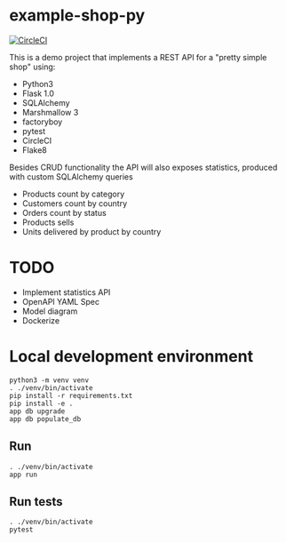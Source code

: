 # example-shop-py

[![CircleCI](https://circleci.com/gh/miguelgarcia/example-shop-py.svg?style=svg)](https://circleci.com/gh/miguelgarcia/example-shop-py)

This is a demo project that implements a REST API for a "pretty simple shop" using:

- Python3
- Flask 1.0
- SQLAlchemy
- Marshmallow 3
- factoryboy
- pytest
- CircleCI
- Flake8

Besides CRUD functionality the API will also exposes statistics, produced with custom SQLAlchemy queries

- Products count by category
- Customers count by country
- Orders count by status
- Products sells
- Units delivered by product by country

# TODO

- Implement statistics API
- OpenAPI YAML Spec
- Model diagram
- Dockerize

# Local development environment

    python3 -m venv venv
    . ./venv/bin/activate
    pip install -r requirements.txt
    pip install -e .
    app db upgrade
    app db populate_db

    
## Run

    . ./venv/bin/activate
    app run
    
## Run tests

    . ./venv/bin/activate
    pytest
    
